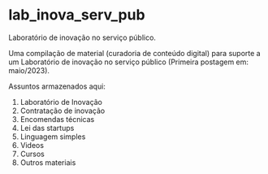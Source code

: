 # lab_inova_serv_pub
Laboratório de inovação no serviço público.

Uma compilação de material (curadoria de conteúdo digital) para suporte a um Laboratório de inovação no serviço público
(Primeira postagem em: maio/2023).

Assuntos armazenados aqui:
1) Laboratório de Inovação
2) Contratação de inovação
3) Encomendas técnicas
4) Lei das startups
5) Linguagem simples
6) Videos
7) Cursos
8) Outros materiais
